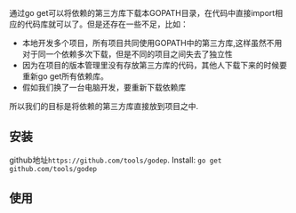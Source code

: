 通过go get可以将依赖的第三方库下载本GOPATH目录，在代码中直接import相应的代码库就可以了。但是还存在一些不足，比如：

* 本地开发多个项目，所有项目共同使用GOPATH中的第三方库,这样虽然不用对于同一个依赖多次下载，但是不同的项目之间失去了独立性
* 因为在项目的版本管理里没有存放第三方库的代码，其他人下载下来的时候要重新go get所有依赖库。
* 假如我们换了一台电脑开发，要重新下载依赖库

所以我们的目标是将依赖的第三方库直接放到项目之中.


## 安装

github地址`https://github.com/tools/godep`. 
Install: `go get github.com/tools/godep`

## 使用


